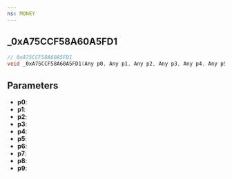 ```yaml
---
ns: MONEY
---
```

## _0xA75CCF58A60A5FD1

```c
// 0xA75CCF58A60A5FD1
void _0xA75CCF58A60A5FD1(Any p0, Any p1, Any p2, Any p3, Any p4, Any p5, Any p6, Any p7, Any p8, Any p9);
```


## Parameters
* **p0**: 
* **p1**: 
* **p2**: 
* **p3**: 
* **p4**: 
* **p5**: 
* **p6**: 
* **p7**: 
* **p8**: 
* **p9**: 

